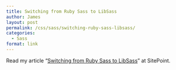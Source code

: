 ```yaml
---
title: Switching from Ruby Sass to LibSass
author: James
layout: post
permalink: /css/sass/switching-ruby-sass-libsass/
categories:
  - Sass
format: link
---
```

Read my article &#8220;<a title="Switching from Ruby Sass to LibSass" href="http://www.sitepoint.com/switching-ruby-sass-libsass/" target="_blank">Switching from Ruby Sass to LibSass</a>&#8221; at SitePoint.